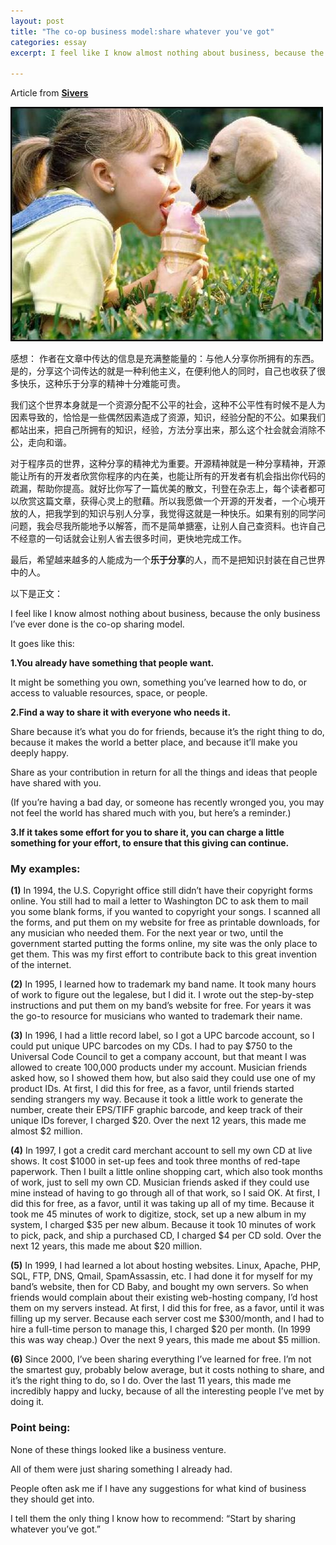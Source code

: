 ```yaml
---
layout: post
title: "The co-op business model:share whatever you've got"
categories: essay
excerpt: I feel like I know almost nothing about business, because the only business I’ve ever done is the co-op sharing model...

---
```


Article from **[Sivers](http://sivers.org/sharing)**

![Sharing](/imgs/essay/sharing.jpg)

感想： 作者在文章中传达的信息是充满整能量的：与他人分享你所拥有的东西。是的，分享这个词传达的就是一种利他主义，在便利他人的同时，自己也收获了很多快乐，这种乐于分享的精神十分难能可贵。

我们这个世界本身就是一个资源分配不公平的社会，这种不公平性有时候不是人为因素导致的，恰恰是一些偶然因素造成了资源，知识，经验分配的不公。如果我们都站出来，把自己所拥有的知识，经验，方法分享出来，那么这个社会就会消除不公，走向和谐。

对于程序员的世界，这种分享的精神尤为重要。开源精神就是一种分享精神，开源能让所有的开发者欣赏你程序的内在美，也能让所有的开发者有机会指出你代码的疏漏，帮助你提高。就好比你写了一篇优美的散文，刊登在杂志上，每个读者都可以欣赏这篇文章，获得心灵上的慰藉。所以我愿做一个开源的开发者，一个心境开放的人，把我学到的知识与别人分享，我觉得这就是一种快乐。如果有别的同学问问题，我会尽我所能地予以解答，而不是简单搪塞，让别人自己查资料。也许自己不经意的一句话就会让别人省去很多时间，更快地完成工作。

最后，希望越来越多的人能成为一个**乐于分享**的人，而不是把知识封装在自己世界中的人。

以下是正文：

I feel like I know almost nothing about business, because the only business I’ve ever done is the co-op sharing model.

It goes like this:

**1.You already have something that people want.**

It might be something you own, something you’ve learned how to do, or access to valuable resources, space, or people.

**2.Find a way to share it with everyone who needs it.**

Share because it’s what you do for friends, because it’s the right thing to do, because it makes the world a better place, and because it’ll make you deeply happy.

Share as your contribution in return for all the things and ideas that people have shared with you.

(If you’re having a bad day, or someone has recently wronged you, you may not feel the world has shared much with you, but here’s a reminder.)

**3.If it takes some effort for you to share it, you can charge a little something for your effort, to ensure that this giving can continue.**

### **My examples:** ###

**(1)** In 1994, the U.S. Copyright office still didn’t have their copyright forms online. You still had to mail a letter to Washington DC to ask them to mail you some blank forms, if you wanted to copyright your songs.
I scanned all the forms, and put them on my website for free as printable downloads, for any musician who needed them.
For the next year or two, until the government started putting the forms online, my site was the only place to get them. This was my first effort to contribute back to this great invention of the internet.


**(2)** In 1995, I learned how to trademark my band name. It took many hours of work to figure out the legalese, but I did it.
I wrote out the step-by-step instructions and put them on my band’s website for free.
For years it was the go-to resource for musicians who wanted to trademark their name.


**(3)** In 1996, I had a little record label, so I got a UPC barcode account, so I could put unique UPC barcodes on my CDs. I had to pay $750 to the Universal Code Council to get a company account, but that meant I was allowed to create 100,000 products under my account. Musician friends asked how, so I showed them how, but also said they could use one of my product IDs.
At first, I did this for free, as a favor, until friends started sending strangers my way. Because it took a little work to generate the number, create their EPS/TIFF graphic barcode, and keep track of their unique IDs forever, I charged $20.
Over the next 12 years, this made me almost $2 million.


**(4)** In 1997, I got a credit card merchant account to sell my own CD at live shows. It cost $1000 in set-up fees and took three months of red-tape paperwork. Then I built a little online shopping cart, which also took months of work, just to sell my own CD. Musician friends asked if they could use mine instead of having to go through all of that work, so I said OK.
At first, I did this for free, as a favor, until it was taking up all of my time. Because it took me 45 minutes of work to digitize, stock, set up a new album in my system, I charged $35 per new album. Because it took 10 minutes of work to pick, pack, and ship a purchased CD, I charged $4 per CD sold.
Over the next 12 years, this made me about $20 million.


**(5)** In 1999, I had learned a lot about hosting websites. Linux, Apache, PHP, SQL, FTP, DNS, Qmail, SpamAssassin, etc. I had done it for myself for my band’s website, then for CD Baby, and bought my own servers. So when friends would complain about their existing web-hosting company, I’d host them on my servers instead.
At first, I did this for free, as a favor, until it was filling up my server. Because each server cost me $300/month, and I had to hire a full-time person to manage this, I charged $20 per month. (In 1999 this was way cheap.)
Over the next 9 years, this made me about $5 million.


**(6)** Since 2000, I’ve been sharing everything I’ve learned for free. I’m not the smartest guy, probably below average, but it costs nothing to share, and it’s the right thing to do, so I do.
Over the last 11 years, this made me incredibly happy and lucky, because of all the interesting people I’ve met by doing it.


### **Point being:** ###

None of these things looked like a business venture.

All of them were just sharing something I already had.

People often ask me if I have any suggestions for what kind of business they should get into.

I tell them the only thing I know how to recommend: “Start by sharing whatever you’ve got.”
